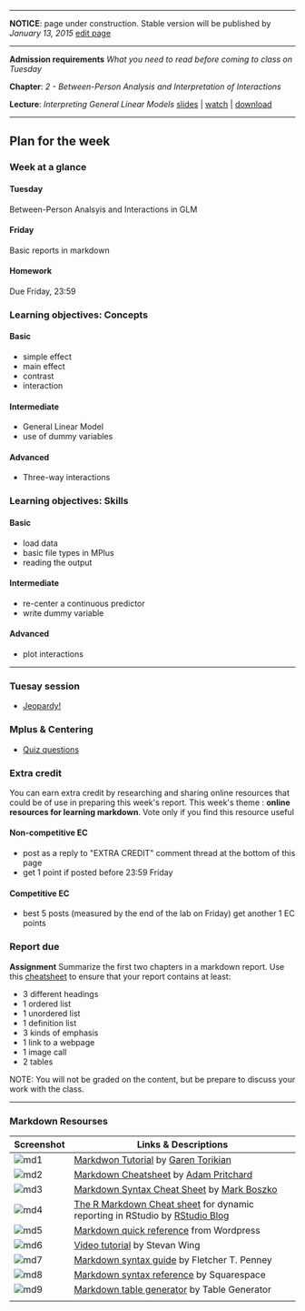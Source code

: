 ----

**NOTICE**: page under construction. Stable version will be published by *January 13, 2015* [edit page](https://github.com/andkov/MLMtime/edit/gh-pages/2.md)

----

**Admission requirements** *What you need to read before coming to class on Tuesday* 

**Chapter**: *2 - Between-Person Analysis and Interpretation of Interactions*   

**Lecture**: *Interpreting General Linear Models*  [slides](http://www.lesahoffman.com/944/944_Lecture01_Intro_MLM.pdf) |  [watch](http://camrelay1.unl.edu/inbox/lhoffman2/944_Lecture02_-_Flash_%28Large%29_-_20130111_12.21.32PM.html) |  [download](http://camrelay1.unl.edu/inbox/lhoffman2/944_Lecture02_-_iPod_and_iPhone_-_20130111_12.21.32PM.mp4)   

---- 


## Plan for the week 

### Week at a glance

#### Tuesday
Between-Person Analsyis and Interactions in GLM

#### Friday 
Basic reports in markdown

#### Homework 
Due Friday, 23:59


### Learning objectives: Concepts


#### Basic
- simple effect
- main effect
- contrast 
- interaction

#### Intermediate  
- General Linear Model 
- use of dummy variables

#### Advanced 

- Three-way interactions


### Learning objectives: Skills 


#### Basic
- load data  
- basic file types in MPlus 
- reading the output

#### Intermediate 
- re-center a continuous predictor  
- write dummy variable

#### Advanced 
- plot interactions


----
 

### Tuesay session


- [Jeopardy!](weeks/02/2015-01-13-Jeopardy.pptx)

### Mplus & Centering

- [Quiz questions](weeks/02/2015-01-13-Quiz.pptx)


### Extra credit

You can earn extra credit by researching and sharing online resources that could be of use in preparing this week's report. This week's theme : **online resources for learning markdown**. Vote only if you find this resource useful

#### Non-competitive EC
  - post as a reply to "EXTRA CREDIT" comment thread at the bottom of this page
  - get 1 point if posted before 23:59 Friday

#### Competitive EC
 - best 5 posts (measured by the end of the lab on Friday) get another 1 EC points  
 
 
### Report due

**Assignment** Summarize the first two chapters in a markdown report. Use this [cheatsheet](http://support.mashery.com/docs/customizing_your_portal/Markdown_Cheat_Sheet) to ensure that your report contains at least:  
 
 - 3 different headings  
 - 1 ordered list
 - 1 unordered list
 - 1 definition list
 - 3 kinds of emphasis  
 - 1 link to a webpage
 - 1 image call
 - 2 tables 

NOTE:  You will not be graded on the content, but be prepare to discuss your work with the class.  



----

### Markdown Resourses



| Screenshot  | Links & Descriptions  |
|---|---|
|![md1][md1]| [Markdwon Tutorial](http://markdowntutorial.com/) by [Garen Torikian](https://github.com/gjtorikian)  |
|![md2][md2]| [Markdown Cheatsheet](https://github.com/adam-p/markdown-here/wiki/Markdown-Cheatsheet) by [Adam Pritchard](https://github.com/adam-p)  |
|![md3][md3]| [Markdown Syntax Cheat Sheet](http://stationinthemetro.com/wp-content/uploads/2013/04/Markdown_Cheat_Sheet_v1-1.pdf) by [Mark Boszko](http://stationinthemetro.com/)  |
|![md4][md4]| [The R Markdown Cheat sheet](http://shiny.rstudio.com/articles/rm-cheatsheet.html) for dynamic reporting in RStudio by [RStudio Blog](http://blog.rstudio.org/)   |
|![md5][md5]| [Markdown quick reference](http://en.support.wordpress.com/markdown-quick-reference/) from Wordpress   |
|![md6][md6]| [Video tutorial](https://www.youtube.com/watch?v=6A5EpqqDOdk) by Stevan Wing  |   |
|![md7][md7]| [Markdown syntax guide](http://bywordapp.com/markdown/syntax.html) by Fletcher T. Penney |   
|![md8][md8]| [Markdown syntax reference](http://five.squarespace.com/display/ShowHelp?section=Markdown) by Squarespace  |
|![md9][md9]|[Markdown table generator](http://www.tablesgenerator.com/markdown_tables) by Table Generator |
|   |   |


[md1]:./weeks/02/images/md_1.png
[md2]:./weeks/02/images/md_2.png
[md3]:./weeks/02/images/md_3.png
[md4]:./weeks/02/images/md_4.png
[md5]:./weeks/02/images/md_5.png
[md6]:./weeks/02/images/md_6.png
[md7]:./weeks/02/images/md_7.png
[md8]:./weeks/02/images/md_8.png
[md9]:./weeks/02/images/md_9.png

